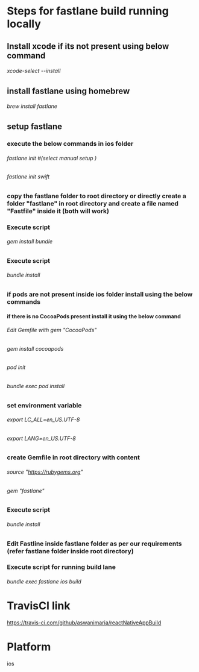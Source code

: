 # Steps for fastlane build running locally
## Install xcode if its not present using below command
###### xcode-select --install
## install fastlane using homebrew
###### brew install fastlane
## setup fastlane
### execute the below commands in ios folder
###### fastlane init #(select manual setup )
###### fastlane init swift
### copy the fastlane folder to root directory or directly create a folder "fastlane" in root directory and create a file named "Fastfile" inside it (both will work)
### Execute script 
###### gem install bundle
### Execute script 
###### bundle install
### if pods are not present inside ios folder install using the below commands
#### if there is no CocoaPods present install it using the below command
###### Edit Gemfile with gem "CocoaPods"
###### gem install cocoapods 
###### pod init
###### bundle exec pod install
### set environment variable
###### export LC_ALL=en_US.UTF-8
###### export LANG=en_US.UTF-8
### create Gemfile in root directory with content 
###### source "https://rubygems.org"
###### gem "fastlane"
### Execute script 
###### bundle install
### Edit Fastline inside fastlane folder as per our requirements (refer fastlane folder inside root directory)
### Execute script for running build lane
###### bundle exec fastlane ios build

# TravisCI link
https://travis-ci.com/github/aswanimaria/reactNativeAppBuild

# Platform
ios
